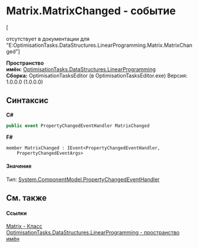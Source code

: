 # Matrix.MatrixChanged - событие
 

\[<summary> отсутствует в документации для "E:OptimisationTasks.DataStructures.LinearProgramming.Matrix.MatrixChanged"\]

**Пространство имён:**&nbsp;<a href="N_OptimisationTasks_DataStructures_LinearProgramming">OptimisationTasks.DataStructures.LinearProgramming</a><br />**Сборка:**&nbsp;OptimisationTasksEditor (в OptimisationTasksEditor.exe) Версия: 1.0.0.0 (1.0.0.0)

## Синтаксис

**C#**<br />
``` C#
public event PropertyChangedEventHandler MatrixChanged
```

**F#**<br />
``` F#
member MatrixChanged : IEvent<PropertyChangedEventHandler,
    PropertyChangedEventArgs>

```


#### Значение
Тип:&nbsp;<a href="http://msdn2.microsoft.com/ru-ru/library/hyza7z75" target="_blank">System.ComponentModel.PropertyChangedEventHandler</a>

## См. также


#### Ссылки
<a href="T_OptimisationTasks_DataStructures_LinearProgramming_Matrix">Matrix - Класс</a><br /><a href="N_OptimisationTasks_DataStructures_LinearProgramming">OptimisationTasks.DataStructures.LinearProgramming - пространство имён</a><br />